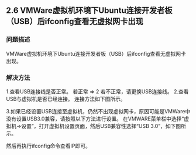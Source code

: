 ## 2.6 VMWare虚拟机环境下Ubuntu连接开发者板（USB）后ifconfig查看无虚拟网卡出现
### 问题描述
VMWare虚拟机环境下Ubuntu连接开发者板（USB）后ifconfig查看无虚拟网卡出现。
### 解决方法
1.查看USB连接线是否正常。
若正常 => 2
若不正常，请更换USB连接线。
2.查看USB与虚拟机是否已经连接。
连接方法如下图所示。

3.如果已经设置USB连接至虚拟机，仍然不出现虚拟网卡，原因可能是VMWare中没有设置USB3.0兼容，请按照以下方法进行设置。
在VMWARE菜单栏中选择“虚拟机->设置”，打开虚拟机设置页面，然后USB兼容性选择“USB 3.0”，如下图所示。

然后再执行ifconfig命令查看IP即可。
